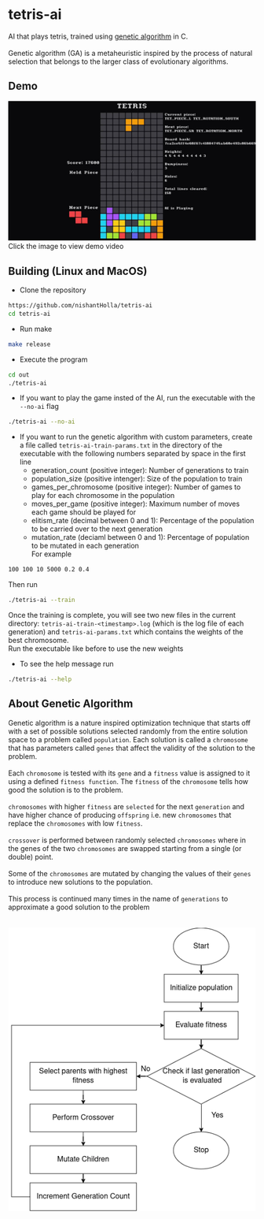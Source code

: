 # tetris-ai

AI that plays tetris, trained using [genetic algorithm](https://en.wikipedia.org/wiki/Genetic_algorithm) in C.
<br />
<br />
Genetic algorithm (GA) is a metaheuristic inspired by the process of natural selection that belongs to the larger class of evolutionary algorithms.

## Demo

[![Watch the video](./docs/thumb.jpg)](https://vimeo.com/1052779149?share=copy)
Click the image to view demo video

## Building (Linux and MacOS)

- Clone the repository

```bash
https://github.com/nishantHolla/tetris-ai
cd tetris-ai
```

- Run make

```bash
make release
```

- Execute the program

```bash
cd out
./tetris-ai
```

- If you want to play the game insted of the AI, run the executable with the `--no-ai` flag

```bash
./tetris-ai --no-ai
```

- If you want to run the genetic algorithm with custom parameters, create a file called `tetris-ai-train-params.txt`
in the directory of the executable with the following numbers separated by space in the first line
    - generation_count (positive integer): Number of generations to train
    - population_size (positive intenger): Size of the population to train
    - games_per_chromosome (positive integer): Number of games to play for each chromosome in the population
    - moves_per_game (positive integer): Maximum number of moves each game should be played for
    - elitism_rate (decimal between 0 and 1): Percentage of the population to be carried over to the next generation
    - mutation_rate (deciaml between 0 and 1): Percentage of population to be mutated in each generation<br />
For example
```bash
100 100 10 5000 0.2 0.4
```
Then run
```bash
./tetris-ai --train
```
Once the training is complete, you will see two new files in the current directory: `tetris-ai-train-<timestamp>.log` (which is
the log file of each generation) and `tetris-ai-params.txt` which contains the weights of the best chromosome.<br />
Run the executable like before to use the new weights

- To see the help message run
```bash
./tetris-ai --help
```

## About Genetic Algorithm

Genetic algorithm is a nature inspired optimization technique that starts off with a set of  possible
solutions selected randomly from the entire solution space to a problem called `population`. Each
solution is called a `chromosome` that has parameters called `genes` that affect the validity of
the solution to the problem.<br />
<br />
Each `chromosome` is tested with its `gene` and a `fitness` value is assigned to it using a defined
`fitness function`. The `fitness` of the `chromosome` tells how good the solution is to the problem.<br />
<br />
`chromosomes` with higher `fitness` are `selected` for the next `generation` and have higher chance
of producing `offspring` i.e. new `chromosomes` that replace the `chromosomes` with low `fitness`.<br />
<br/>
`crossover` is performed between randomly selected `chromosomes` where in the genes of the two `chromosomes`
are swapped starting from a single (or double) point.<br />
<br />
Some of the `chromosomes` are mutated by changing the values of their `genes` to introduce new
solutions to the population.<br />
<br />
This process is continued many times in the name of `generations` to approximate a good solution
to the problem<br />
<br />
<br />
![Genetic algorithm flow chart](./docs/flow-chart-genetic-algorithm.png)

